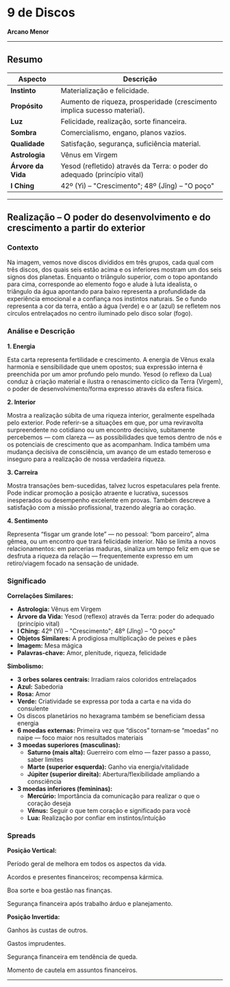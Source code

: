 # 9 de Discos

**Arcano Menor**

---

## Resumo

| Aspecto | Descrição |
|---------|-----------|
| **Instinto** | Materialização e felicidade. |
| **Propósito** | Aumento de riqueza, prosperidade (crescimento implica sucesso material). |
| **Luz** | Felicidade, realização, sorte financeira. |
| **Sombra** | Comercialismo, engano, planos vazios. |
| **Qualidade** | Satisfação, segurança, suficiência material. |
| **Astrologia** | Vênus em Virgem |
| **Árvore da Vida** | Yesod (refletido) através da Terra: o poder do adequado (princípio vital) |
| **I Ching** | 42º (Yì) – "Crescimento"; 48º (Jǐng) – "O poço" |

---

## Realização – O poder do desenvolvimento e do crescimento a partir do exterior

### Contexto

Na imagem, vemos nove discos divididos em três grupos, cada qual com três discos, dos quais seis estão acima e os inferiores mostram um dos seis signos dos planetas. Enquanto o triângulo superior, com o topo apontando para cima, corresponde ao elemento fogo e alude à luta idealista, o triângulo da água apontando para baixo representa a profundidade da experiência emocional e a confiança nos instintos naturais. Se o fundo representa a cor da terra, então a água (verde) e o ar (azul) se refletem nos círculos entrelaçados no centro iluminado pelo disco solar (fogo).

### Análise e Descrição

**1. Energia**

Esta carta representa fertilidade e crescimento. A energia de Vênus exala harmonia e sensibilidade que unem opostos; sua expressão interna é preenchida por um amor profundo pelo mundo. Yesod (o reflexo da Lua) conduz à criação material e ilustra o renascimento cíclico da Terra (Virgem), o poder de desenvolvimento/forma expresso através da esfera física.

**2. Interior**

Mostra a realização súbita de uma riqueza interior, geralmente espelhada pelo exterior. Pode referir-se a situações em que, por uma reviravolta surpreendente no cotidiano ou um encontro decisivo, subitamente percebemos — com clareza — as possibilidades que temos dentro de nós e os potenciais de crescimento que as acompanham. Indica também uma mudança decisiva de consciência, um avanço de um estado temeroso e inseguro para a realização de nossa verdadeira riqueza.

**3. Carreira**

Mostra transações bem-sucedidas, talvez lucros espetaculares pela frente. Pode indicar promoção a posição atraente e lucrativa, sucessos inesperados ou desempenho excelente em provas. Também descreve a satisfação com a missão profissional, trazendo alegria ao coração.

**4. Sentimento**

Representa “fisgar um grande lote” — no pessoal: “bom parceiro”, alma gêmea, ou um encontro que trará felicidade interior. Não se limita a novos relacionamentos: em parcerias maduras, sinaliza um tempo feliz em que se desfruta a riqueza da relação — frequentemente expresso em um retiro/viagem focado na sensação de unidade.

### Significado

**Correlações Similares:**

- **Astrologia:** Vênus em Virgem
- **Árvore da Vida:** Yesod (reflexo) através da Terra: poder do adequado (princípio vital)
- **I Ching:** 42º (Yì) – "Crescimento"; 48º (Jǐng) – "O poço"
- **Objetos Similares:** A prodigiosa multiplicação de peixes e pães
- **Imagem:** Mesa mágica
- **Palavras‑chave:** Amor, plenitude, riqueza, felicidade

**Simbolismo:**

- **3 orbes solares centrais:** Irradiam raios coloridos entrelaçados
- **Azul:** Sabedoria
- **Rosa:** Amor
- **Verde:** Criatividade se expressa por toda a carta e na vida do consulente
- Os discos planetários no hexagrama também se beneficiam dessa energia
- **6 moedas externas:** Primeira vez que “discos” tornam‑se “moedas” no naipe — foco maior nos resultados materiais
- **3 moedas superiores (masculinas):**
	- **Saturno (mais alta):** Guerreiro com elmo — fazer passo a passo, saber limites
	- **Marte (superior esquerda):** Ganho via energia/vitalidade
	- **Júpiter (superior direita):** Abertura/flexibilidade ampliando a consciência
- **3 moedas inferiores (femininas):**
	- **Mercúrio:** Importância da comunicação para realizar o que o coração deseja
	- **Vênus:** Seguir o que tem coração e significado para você
	- **Lua:** Realização por confiar em instintos/intuíção

### Spreads

**Posição Vertical:**

Período geral de melhora em todos os aspectos da vida.

Acordos e presentes financeiros; recompensa kármica.

Boa sorte e boa gestão nas finanças.

Segurança financeira após trabalho árduo e planejamento.

**Posição Invertida:**

Ganhos às custas de outros.

Gastos imprudentes.

Segurança financeira em tendência de queda.

Momento de cautela em assuntos financeiros.

---


